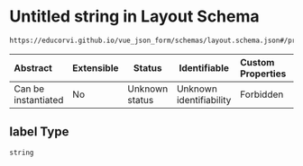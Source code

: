 # Untitled string in Layout Schema

```txt
https://educorvi.github.io/vue_json_form/schemas/layout.schema.json#/properties/label
```




| Abstract            | Extensible | Status         | Identifiable            | Custom Properties | Additional Properties | Access Restrictions | Defined In                                                                   |
| :------------------ | ---------- | -------------- | ----------------------- | :---------------- | --------------------- | ------------------- | ---------------------------------------------------------------------------- |
| Can be instantiated | No         | Unknown status | Unknown identifiability | Forbidden         | Allowed               | none                | [layout.schema.json\*](../schemas/layout.schema.json "open original schema") |

## label Type

`string`
